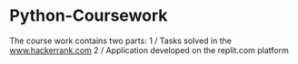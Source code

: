 # Python-Coursework
The course work contains two parts:
1 / Tasks solved in the www.hackerrank.com
2 / Application developed on the replit.com platform 
